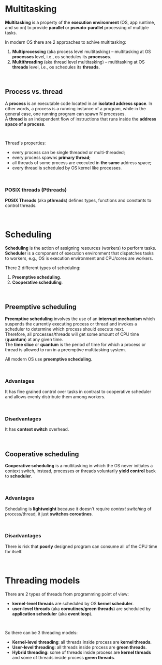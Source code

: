 # Multitasking
**Multitasking** is a property of the **execution environment** (OS, app runtime, and so on) to provide **parallel** or **pseudo-parallel** processing of multiple tasks.<br>

In modern OS there are 2 approaches to achive multitasking: 
1.	**Multiprocessing** (aka process level multitasking) – multitasking at OS **processes** level, i.e., os schedules its **processes**.
2.	**Multithreading** (aka thread level multitasking) – multitasking at OS **threads** level, i.e., os schedules its **threads**.

<br>

## Process vs. thread
A **process** is an executable code located in an **isolated address space**. In other words, a process is a running instance of a program, while in the general case, one running program can spawn N processes.<br>
A **thread** is an independent flow of instructions that runs inside the **address space of a process**.<br>

<br>

Thread's properties:
- every process can be single threaded or multi-threaded;
- every process spawns **primary thread**;
- all threads of some process are executed in **the same** address space;
- every thread is scheduled by OS kernel like processes.

<br>

### POSIX threads (Pthreads)
**POSIX Threads** (aka **pthreads**) defines types, functions and constants to control threads.

<br>

# Scheduling
**Scheduling** is the action of assigning resources (workers) to perform tasks.<br>
**Scheduler** is a component of execution environment that dispatches tasks to workers, e.g., OS is execution environment and CPU/cores are workers. <br>

There 2 different types of scheduling:
1.	**Preemptive scheduling**.
2.	**Cooperative scheduling**.

<br>

## Preemptive scheduling
**Preemptive scheduling** involves the use of an **interrupt mechanism** which suspends the currently executing process or thread and invokes a scheduler to determine which process should execute next.<br>
Therefore, all processes/threads will get some amount of CPU time (**quantum**) at any given time.<br>
The **time slice** or **quantum** is the period of time for which a process or thread is allowed to run in a preemptive multitasking system.<br>

All modern OS use **preemptive scheduling**.

<br>

### Advantages
It has fine grained control over tasks in contrast to cooperative scheduler and allows evenly distribute them among workers.

<br>

### Disadvantages
It has **context switch** overhead.

<br>

## Cooperative scheduling
**Cooperative scheduling** is a multitasking in which the OS never initiates a context switch, instead, processes or threads voluntarily **yield control** back to **scheduler**.

<br>

### Advantages
Scheduling is **lightweight** because it doesn't require *context switching* of process/thread, it just **switches coroutines**.

<br>

### Disadvantages
There is risk that **poorly** designed program can consume all of the CPU time for itself.

<br>

# Threading models
There are 2 types of threads from programming point of view:
- **kernel-level threads** are scheduled by OS **kernel scheduler**.
- **user-level threads** (aka **coroutines**/**green threads**) are scheduled by **application scheduler** (aka **event loop**).

<br>

So there can be 3 threading models:
- **Kernel-level threading**: all threads inside process are **kernel threads**.
- **User-level threading**: all threads inside process are **green threads**.
- **Hybrid threading**: some of threads inside process are **kernel threads** and some of threads inside process  **green threads**.
